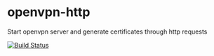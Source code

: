 # openvpn-http
Start openvpn server and generate certificates through http requests

[![Build Status](https://travis-ci.org/evaldoneto/openvpn-http.svg?branch=master)](https://travis-ci.org/evaldoneto/openvpn-http)
